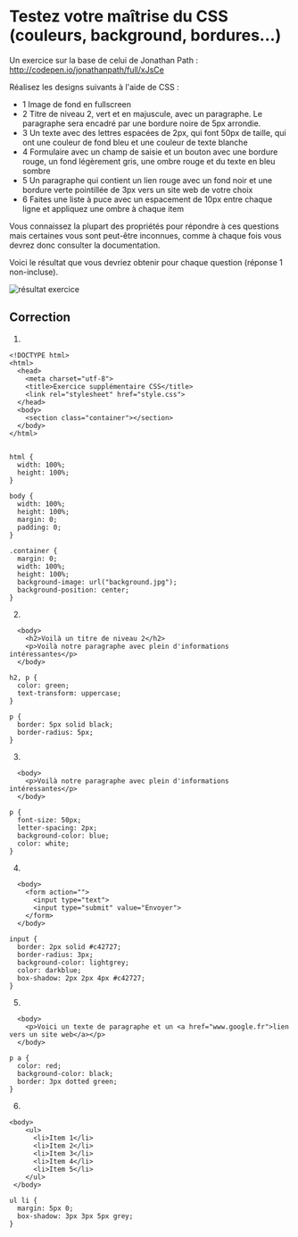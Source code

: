 # Testez votre maîtrise du CSS (couleurs, background, bordures...)

Un exercice sur la base de celui de Jonathan Path : http://codepen.io/jonathanpath/full/xJsCe

Réalisez les designs suivants à l'aide de CSS :

- 1 Image de fond en fullscreen
- 2 Titre de niveau 2, vert et en majuscule, avec un paragraphe. Le paragraphe sera encadré par une bordure noire de 5px arrondie.
- 3 Un texte avec des lettres espacées de 2px, qui font 50px de taille, qui ont une couleur de fond bleu et une couleur de texte blanche
- 4 Formulaire avec un champ de saisie et un bouton avec une bordure rouge, un fond légèrement gris, une ombre rouge et du texte en bleu sombre
- 5 Un paragraphe qui contient un lien rouge avec un fond noir et une bordure verte pointillée de 3px vers un site web de votre choix
- 6 Faites une liste à puce avec un espacement de 10px entre chaque ligne et appliquez une ombre à chaque item

Vous connaissez la plupart des propriétés pour répondre à ces questions mais certaines vous sont peut-être inconnues, comme à chaque fois vous devrez donc consulter la documentation.

Voici le résultat que vous devriez obtenir pour chaque question (réponse 1 non-incluse).

![résultat exercice](https://trello-attachments.s3.amazonaws.com/5859370f5e4809987f4007d2/587ddc23fbed70f60478c9f4/5c47b093c7cfcc2e91d58db89c55be6a/exercice_backgrond_color_etc.png)

## Correction

1)

```
<!DOCTYPE html>
<html>
  <head>
    <meta charset="utf-8">
    <title>Exercice supplémentaire CSS</title>
    <link rel="stylesheet" href="style.css">
  </head>
  <body>
    <section class="container"></section>
  </body>
</html>

```

```

html {
  width: 100%;
  height: 100%;
}

body {
  width: 100%;
  height: 100%;
  margin: 0;
  padding: 0;
}

.container {
  margin: 0;
  width: 100%;
  height: 100%;
  background-image: url("background.jpg");
  background-position: center;
}

```

2)

```
  <body>
    <h2>Voilà un titre de niveau 2</h2>
    <p>Voilà notre paragraphe avec plein d'informations intéressantes</p>
  </body>

```

```
h2, p {
  color: green;
  text-transform: uppercase;
}

p {
  border: 5px solid black;
  border-radius: 5px;
}

```
3)

```
  <body>
    <p>Voilà notre paragraphe avec plein d'informations intéressantes</p>
  </body>

```

```
p {
  font-size: 50px;
  letter-spacing: 2px;
  background-color: blue;
  color: white;
}

```

4)

```
  <body>
    <form action="">
      <input type="text">
      <input type="submit" value="Envoyer">
    </form>
  </body>

```

```
input {
  border: 2px solid #c42727;
  border-radius: 3px;
  background-color: lightgrey;
  color: darkblue;
  box-shadow: 2px 2px 4px #c42727;
}

```

5)

```
  <body>
    <p>Voici un texte de paragraphe et un <a href="www.google.fr">lien vers un site web</a></p>
  </body>

```

```
p a {
  color: red;
  background-color: black;
  border: 3px dotted green;
}

```

6)

```
<body>
    <ul>
      <li>Item 1</li>
      <li>Item 2</li>
      <li>Item 3</li>
      <li>Item 4</li>
      <li>Item 5</li>
    </ul>
 </body>

```

```
ul li {
  margin: 5px 0;
  box-shadow: 3px 3px 5px grey;
}

```
